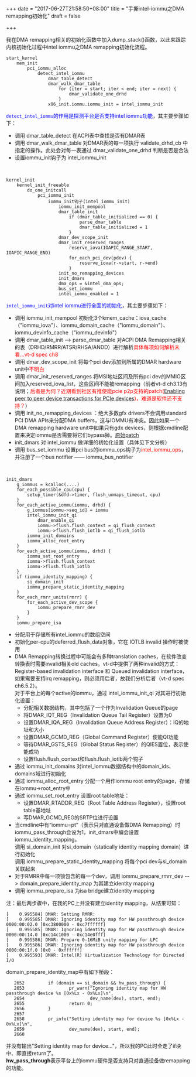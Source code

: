 +++
date = "2017-06-27T21:58:50+08:00"
title = "手撕intel-iommu之DMA remapping初始化"
draft = false

+++

我在DMA remapping相关的初始化函数中加入dump_stack()函数，以此来跟踪内核初始化过程中intel iommu之DMA remapping初始化流程。

```
start_kernel
	mem_init
		pci_iommu_alloc
			detect_intel_iommu
				dmar_table_detect
				dmar_walk_dmar_table
					for (iter = start; iter < end; iter = next) {
						dmar_validate_one_drhd
					}
				x86_init.iommu.iommu_init = intel_iommu_init
```
<font color=blue>`detect_intel_iommu`的作用是探测平台是否支持intel iommu功能</font>，其主要步骤如下：

+ 调用 dmar_table_detect 在ACPI表中查找是否有DMAR表
+ 调用 dmar_walk_dmar_table 对DMAR表的每一项执行 validate_drhd_cb 中指定的操作。此处会对每一表通过 dmar_validate_one_drhd 判断是否是合法
+ 设置iommu_init钩子为 intel_iommu_init

<br/>

```
kernel_init
	kernel_init_freeable
		do_one_initcall
			pci_iommu_init
				iommu_init钩子(intel_iommu_init)
					iommu_init_mempool
					dmar_table_init
						if (dmar_table_initialized == 0) {
							parse_dmar_table
							dmar_table_initialized = 1
						}
					dmar_dev_scope_init
					dmar_init_reserved_ranges
						reserve_iova(IOAPIC_RANGE_START, IOAPIC_RANGE_END)
						for_each_pci_dev(pdev) {
							reserve_iova(r->start, r->end)
						}
					init_no_remapping_devices
					init_dmars
					dma_ops = &intel_dma_ops;
					bus_set_iommu
					intel_iommu_enabled = 1
```
<font color=blue>`intel_iommu_init`对intel iommu进行全面的初始化</font>，其主要步骤如下：

+ 调用 iommu_init_mempool 初始化3个kmem_cache：iova_cache（"iommu_iova"）、iommu_domain_cache（"iommu_domain"）、iommu_devinfo_cache（"iommu_devinfo"）
+ 调用 dmar_table_init --> parse_dmar_table 对ACPI DMA Remapping相关的表（DRHD/RMRR/ATSR/RHSA/ANDD）进行解析<font color=red>具体每项如何解析未看...vt-d spec ch8</font>
+ 调用 dmar_dev_scope_init 将每个pci dev添加到所属的DMAR hardware unit中<font color=red>不明白</font>
+ 调用 dmar_init_reserved_ranges 将MSI地址区间及所有pci dev的MMIO区间加入reserved_iova_list，这些区间不能被remapping（前者vt-d ch3.13有说明；<font color=red>后者是为何？近期看到社区有推使能pcie p2p支持的patch([Enabling peer to peer device transactions for PCIe devices](https://lists.01.org/pipermail/linux-nvdimm/2017-January/008395.html))，难道是软件还不支持？</font>）
+ 调用 init_no_remapping_devices ：绝大多数gfx drivers不会调用standard PCI DMA APIs来分配DMA buffers，这与IOMMU有冲突。因此如果一个DMA remapping hardware unit中如果只有gdx devices，则根据cmdline配置来决定iommu是否需要将它们bypass掉。[原始patch](https://lkml.org/lkml/2007/4/24/226)
+ init_dmars 对 intel_iommu 做详细的初始化设置（具体见下文分析）
+ 调用 bus_set_iommu 设置pci bus的iommu_ops钩子为<font color=red>intel_iommu_ops</font>，并注册了一个bus notifier —— iommu_bus_notifier

<br/>

```
init_dmars
	g_iommus = kcalloc(....)
	for_each_possible_cpu(cpu) {
		setup_timer(&dfd->timer, flush_unmaps_timeout, cpu)
	}
	for_each_active_iommu(iommu, drhd) {
		g_iommus[iommu->seq_id] = iommu
		intel_iommu_init_qi
			dmar_enable_qi
			iommu->flush.flush_context = qi_flush_context
			iommu->flush.flush_iotlb = qi_flush_iotlb
		iommu_init_domains
		iommu_alloc_root_entry
	}
	for_each_active_iommu(iommu, drhd) {
		iommu_set_root_entry
		iommu->flush.flush_context
		iommu->flush.flush_iotlb
	}
	if (iommu_identity_mapping) {
		si_domain_init
		iommu_prepare_static_identity_mapping
	}
	for_each_rmrr_units(rmrr) {
		for_each_active_dev_scope {
			iommu_prepare_rmrr_dev
		}
	}
	iommu_prepare_isa
```

+ 分配用于存储所有intel_iommu的数组空间
+ 初始化per-cpu的deferred_flush_data对象，它在 IOTLB invalid 操作时被使用
+ DMA Remapping转换过程中可能会有多种translation caches，在软件改变转换表时需要invalid相关old caches。vt-d中提供了两种invalid的方式：Register-based invalidation interface 和 Queued invalidation interface，如果需要支持irq remapping，则必须用后者，故我们分析后者（vt-d spec ch6.5.2）。<br/>对于平台上的每个active的iommu，通过 intel_iommu_init_qi 对其进行初始化设置：
	+ 分配相关数据结构，其中包括了一个作为Invalidation Queue的page
	+ 将DMAR_IQT_REG（Invalidation Queue Tail Register）设置为0
	+ 设置DMAR_IQA_REG（Invalidation Queue Address Register）：IQ的地址和大小
	+ 设置DMAR_GCMD_REG（Global Command Register）使能QI功能
	+ 等待DMAR_GSTS_REG（Global Status Register）的QIES置位，表示使能成功
	+ 设置flush.flush_context和flush.flush_iotlb两个钩子
+ 通过 iommu_init_domains 对intel_iommu数据结构中的domain_ids、domains域进行初始化
+ 通过 iommu_alloc_root_entry 分配一个用作iommu root entry的page，存储在iommu->root_entry中
+ 通过 iommu_set_root_entry 设置root table地址：
	+ 设置DMAR_RTADDR_REG（Root Table Address Register），设置root table基地址
	+ 写DMAR_GCMD_REG的SRTP位进行设置
+ 当cmdline中有“iommu=pt”（表示只对直通设备做DMA Remapping）时iommu_pass_through会设为1，init_dmars中编会设置iommu_identity_mapping。<br/>调用 si_domain_init 对si_domain（statically identity mapping domain）进行初始化<br/>调用 iommu_prepare_static_identity_mapping 将每个pci dev与si_domain关联起来
+ 对于RMRR中每一项锁包含的每一个dev，调用 iommu_prepare_rmrr_dev --> domain_prepare_identity_map 为其建立identity mapping
+ 调用 iommu_prepare_isa 为isa bridge建立identity mapping

注：最后两步骤中，在我的PC上并没有建立identity mapping，从结果可知：
```
[    0.995584] DMAR: Setting RMRR:
[    0.995585] DMAR: Ignoring identity map for HW passthrough device 0000:00:02.0 [0xc3800000 - 0xc7ffffff]
[    0.995585] DMAR: Ignoring identity map for HW passthrough device 0000:00:14.0 [0xc14c1000 - 0xc14e0fff]
[    0.995586] DMAR: Prepare 0-16MiB unity mapping for LPC
[    0.995586] DMAR: Ignoring identity map for HW passthrough device 0000:00:1f.0 [0x0 - 0xffffff]
[    0.995593] DMAR: Intel(R) Virtualization Technology for Directed I/O
```
domain_prepare_identity_map中有如下桥段：
```
   2652         if (domain == si_domain && hw_pass_through) {
   2653                 pr_warn("Ignoring identity map for HW passthrough device %s [0x%Lx - 0x%Lx]\n",
   2654                         dev_name(dev), start, end);
   2655                 return 0;
   2656         }
   2657
   2658         pr_info("Setting identity map for device %s [0x%Lx - 0x%Lx]\n",
   2659                 dev_name(dev), start, end);
   2660
```
并没有输出"Setting identity map for device..."，所以我的PC此时全走了if块中、即直接return了。<br/>**hw_pass_through**表示平台上的iommu硬件是否支持只对直通设备做remapping的功能。










